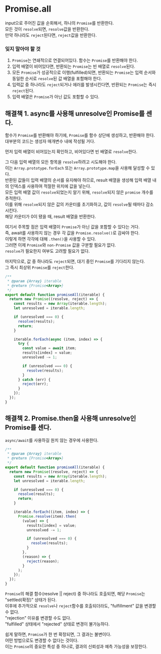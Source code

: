 # Promise.all

input으로 주어진 값을 순회해서, 하나의 `Promise`를 반환한다. <br />
모든 것이 `resolve`되면, `resolve`값을 반환한다. <br />
만약 하나라도 `reject`된다면, `reject`값을 반환한다.

### 잊지 말아야 할 것

1. `Promise`는 연쇄적으로 연결되어있다. 함수는 `Promise`를 반환해야 한다. <br />
2. 입력 배열이 비어있다면, 반환되는 `Promise`는 빈 배열로 `resolve`된다. <br />
3. 모든 `Promise`가 성공적으로 이행(fulfilled)되면, 반환되는 `Promise`는 입력 순서와 동일한 순서로 `resolve`된 값 배열을 포함해야 한다. <br />
4. 입력값 중 하나라도 `reject`되거나 에러를 발생시킨다면, 반환되는 `Promise`는 즉시 `reject`된다. <br />
5. 입력 배열은 `Promise`가 아닌 값도 포함할 수 있다.

## 해결책 1. async를 사용해 unresolve인 Promise를 센다.

함수가 `Promise`를 반환해야 하기에, `Promise`를 함수 상단에 생성하고, 반환해야 한다. <br />
대부분의 코드는 생성자 매개변수 내에 작성될 거다.

먼저 입력 배열이 비어있는지 확인하고, 비어있다면 빈 배열로 `resolve`한다.

그 다음 입력 배열의 모든 항목을 `resolve`하려고 시도해야 한다. <br />
이는 `Array.prototype.forEach` 또는 `Array.prototype.map`을 사용해 달성할 수 있다. <br />
반환된 값들이 입력 배열의 순서를 유지해야 하므로, result 배열을 생성해 입력 배열 내의 인덱스를 사용하여 적절한 위치에 값을 넣는다. <br />
모든 입력 배열 값이 `resolve`되었는지 알기 위해, `resolve`되지 않은 `promise` 개수를 추적한다. <br />
이를 위해 `resolve`되지 않은 값의 카운터를 초기화하고, 값이 `resolve`될 때마다 감소시킨다. <br />
해당 카운터가 0이 됐을 때, result 배열을 반환한다.

여기서 주목할 점은 입력 배열이 `Promise`가 아닌 값을 포함할 수 있다는 거다. <br />
즉, await를 사용하지 않는 경우 각 값을 `Promise.resolve()`로 감싸야 한다. <br />
이렇게 하면 각각에 대해 `.then()`을 사용할 수 있다. <br />
그러면 이제 `Promise`와 `non-Promise` 값을 구분할 필요가 없다. <br />
`resolve`가 필요한지 여부도 고려할 필요가 없다.

마지막으로, 값 중 하나라도 `reject`되면, 대기 중인 `Promise`를 기다리지 않는다. <br />
그 즉시 최상위 `Promise`를 `reject`한다.

```javascript
/**
 * @param {Array} iterable
 * @return {Promise<Array>}
 */
export default function promiseAll(iterable) {
  return new Promise((resolve, reject) => {
    const results = new Array(iterable.length);
    let unresolved = iterable.length;

    if (unresolved === 0) {
      resolve(results);
      return;
    }

    iterable.forEach(async (item, index) => {
      try {
        const value = await item;
        results[index] = value;
        unresolved -= 1;

        if (unresolved === 0) {
          resolve(results);
        }
      } catch (err) {
        reject(err);
      }
    });
  });
}
```

## 해결책 2. Promise.then을 사용해 unresolve인 Promise를 센다.

`async/await`를 사용하길 원치 않는 경우에 사용한다.

```javascript
/**
 * @param {Array} iterable
 * @return {Promise<Array>}
 */
export default function promiseAll(iterable) {
  return new Promise((resolve, reject) => {
    const results = new Array(iterable.length);
    let unresolved = iterable.length;

    if (unresolved === 0) {
      resolve(results);
      return;
    }

    iterable.forEach((item, index) => {
      Promise.resolve(item).then(
        (value) => {
          results[index] = value;
          unresolved -= 1;

          if (unresolved === 0) {
            resolve(results);
          }
        },
        (reason) => {
          reject(reason);
        }
      );
    });
  });
}
```

`Promise`의 해결 함수(resolve || reject) 중 하나라도 호출되면, 해당 `Promise`는 "settled(확정)" 상태가 된다. <br />
이후에 추가적으로 `resolve`나 `reject`함수를 호출되더라도, "fulfillment" 값을 변경할 수 없다. <br />
"rejection" 이유를 변경할 수도 없다. <br />
"fulfilled" 상태에서 "rejected" 상태로 변경이 불가능하다.

쉽게 말하면, `Promise`가 한 번 확정되면, 그 결과는 불변이다. <br />
어떤 방법으로도 변경할 수 없다는 것이다. <br />
이는 `Promise`의 중요한 특성 중 하나로, 결과의 신뢰성과 예측 가능성을 보장한다.

